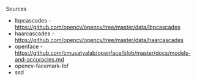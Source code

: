 Sources
* lbpcascades - https://github.com/opencv/opencv/tree/master/data/lbpcascades
* haarcascades - https://github.com/opencv/opencv/tree/master/data/haarcascades
* openface - https://github.com/cmusatyalab/openface/blob/master/docs/models-and-accuracies.md
* opencv-facemark-lbf
* ssd
